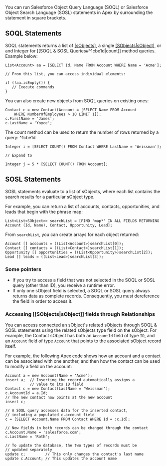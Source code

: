 You can run Salesforce Object Query Language (SOQL) or Salesforce Object Search Language (SOSL) statements in Apex by surrounding the statement in square brackets. 

## SOQL Statements


SOQL statements returns a list of [[sObjects]](*records*), a single [[SObjects|sObject]](*record*), or and Integer for [[SOQL & SOSL Queries#^1cbe1d|count]] method queries.  
Example below:
```
List<Account> aa = [SELECT Id, Name FROM Account WHERE Name = 'Acme'];

// From this list, you can access individual elements:

if (!aa.isEmpty()) {
   // Execute commands
}
```
You can also create new objects from SOQL queries on existing ones:
```
Contact c = new Contact(Account = [SELECT Name FROM Account 
    WHERE NumberOfEmployees > 10 LIMIT 1]);
c.FirstName = 'James';
c.LastName = 'Yoyce';
```

The count method can be used to return the number of rows returned by a query: ^1cbe1d
```
Integer i = [SELECT COUNT() FROM Contact WHERE LastName = 'Weissman'];

// Expand to

Integer j = 5 * [SELECT COUNT() FROM Account];
```

## SOSL Statements

SOSL statements evaluate to a list of sObjects, where each list contains the search results for a particular sObject type. 

For example, you can return a list of accounts, contacts, opportunities, and leads that begin with the phrase map:
```
List<List<SObject>> searchList = [FIND 'map*' IN ALL FIELDS RETURNING Account (Id, Name), Contact, Opportunity, Lead];
```
From `searchList`, you can create arrays for each object returned:
```
Account [] accounts = ((List<Account>)searchList[0]);
Contact [] contacts = ((List<Contact>)searchList[1]);
Opportunity [] opportunities = ((List<Opportunity>)searchList[2]);
Lead [] leads = ((List<Lead>)searchList[3]);
```

### Some pointers
- If you try to access a field that was not selected in the SOQL or SOSL query (other than ID), you receive a runtime error. 
- If only one sObject field is selected, a SOQL or SOSL query always returns data as complete records. Consequently, you must dereference the field in order to access it.

### Accessing [[SObjects|sObject]] fields through Relationships
You can access connected an sObject's related sObjects through SOQL & SOSL statements using the related sObjects type field on the sObject. For example, the Contact sObject has both an `AccountId` field of type `ID`, and an `Account` field of type `Account` that points to the associated sObject record itself.

For example, the following Apex code shows how an account and a contact can be associated with one another, and then how the contact can be used to modify a field on the account:
```
Account a = new Account(Name = 'Acme');
insert a;  // Inserting the record automatically assigns a 
           // value to its ID field
Contact c = new Contact(LastName = 'Weissman');
c.AccountId = a.Id;
// The new contact now points at the new account
insert c;

// A SOQL query accesses data for the inserted contact, 
// including a populated c.account field
c = [SELECT Account.Name FROM Contact WHERE Id = :c.Id];

// Now fields in both records can be changed through the contact
c.Account.Name = 'salesforce.com';
c.LastName = 'Roth';

// To update the database, the two types of records must be 
// updated separately
update c;         // This only changes the contact's last name
update c.Account; // This updates the account name
```